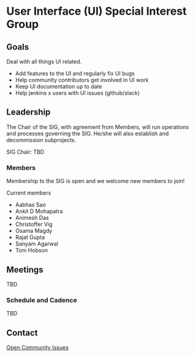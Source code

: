 # User Interface (UI) Special Interest Group

## Goals

Deal with all things UI related.

- Add features to the UI and regularly fix UI bugs
- Help community contributors get involved in UI work
- Keep UI documentation up to date
- Help jenkins x users with UI issues (github/slack)

## Leadership

The Chair of the SIG, with agreement from Members, will run operations and processes governing the SIG. He/she will also establish and decommission subprojects.

SIG Chair: TBD

### Members

Membership to the SIG is open and we welcome new members to join!

Current members

- Aabhas Sao
- Ankit D Mohapatra
- Animesh Das
- Christoffer Vig
- Osama Magdy
- Rajat Gupta
- Sanyam Agarwal
- Tom Hobson

## Meetings

TBD

### Schedule and Cadence

TBD

## Contact

[Open Community Issues](https://github.com/jenkins-x/jx/issues?q=is%3Aopen+is%3Aissue+label%3Aarea%2Fui)
